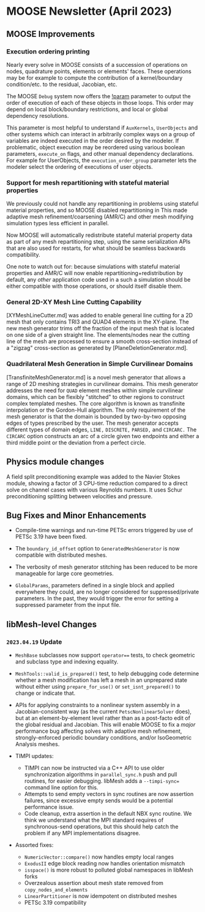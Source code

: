 # MOOSE Newsletter (April 2023)

## MOOSE Improvements

### Execution ordering printing

Nearly every solve in MOOSE consists of a succession of operations on nodes, quadrature points,
elements or elements' faces. These operations may be for example to compute the contribution of a
kernel/boundary condition/etc. to the residual, Jacobian, etc.

The MOOSE `Debug` system now offers the [!param](/Debug/show_execution_order) parameter to output the
order of execution of each of these objects in those loops. This order may depend on local block/boundary
restrictions, and local or global dependency resolutions.

This parameter is most helpful to understand if `AuxKernels`, `UserObjects` and other systems which can
interact in arbitrarily complex ways on a group of variables are indeed executed in the order desired
by the modeler. If problematic, object execution may be reordered using various boolean parameters,
`execute_on` flags, and other manual dependency declarations.
For example for UserObjects, the `execution_order_group` parameter lets the modeler
select the ordering of executions of user objects.

### Support for mesh repartitioning with stateful material properties

We previously could not handle any repartitioning in problems using
stateful material properties, and so MOOSE disabled repartitioning in
This made adaptive mesh refinement/coarsening (AMR/C) and other mesh
modifying simulation types less efficient in parallel.

Now MOOSE will automatically redistribute stateful material property
data as part of any mesh repartitioning step, using the same
serialization APIs that are also used for restarts, for what should be
seamless backwards compatibility.

One note to watch out for: because simulations with stateful material
properties and AMR/C will now enable repartitioning+redistribution by
default, any *other* application code used in a such a simulation
should be either compatible with those operations, or should itself
disable them.

### General 2D-XY Mesh Line Cutting Capability

[XYMeshLineCutter.md] was added to enable general line cutting for a 2D mesh that only contains TRI3 and QUAD4 elements in the XY-plane. The new mesh generator trims off the fraction of the input mesh that is located on one side of a given straight line. The elements/nodes near the cutting line of the mesh are processed to ensure a smooth cross-section instead of a "zigzag" cross-section as generated by [PlaneDeletionGenerator.md].

### Quadrilateral Mesh Generation in Simple Curvilinear Domains

[TransfiniteMeshGenerator.md] is a novel mesh generator that allows a range of 2D meshing strategies in curvilinear domains. This mesh generator addresses the need for `QUAD` element meshes within simple curvilinear domains, which can be flexibly "stitched" to other regions to construct complex templated meshes. The core algorithm is known as transfinite interpolation or the Gordon-Hull algorithm. The only requirement of the mesh generator is that the domain is bounded by two-by-two opposing edges of types prescribed by the user. The mesh generator accepts different types of domain edges, `LINE,` `DISCRETE,` `PARSED,` and `CIRCARC.` The `CIRCARC` option constructs an arc of a circle given two endpoints and either a third middle point or the deviation from a perfect circle. 

## Physics module changes

A field split preconditioning example was added to the Navier Stokes module, showing
a factor of 3 CPU-time reduction compared to a direct solve on channel cases with various Reynolds numbers. It uses
Schur preconditioning splitting between velocities and pressure.

## Bug Fixes and Minor Enhancements

- Compile-time warnings and run-time PETSc errors triggered by use of
  PETSc 3.19 have been fixed.

- The `boundary_id_offset` option to `GeneratedMeshGenerator` is now
  compatible with distributed meshes.

- The verbosity of mesh generator stitching has been reduced to be more
  manageable for large core geometries.

- `GlobalParams`, parameters defined in a single block and applied everywhere they
  could, are no longer considered for suppressed/private parameters. In the past,
  they would trigger the error for setting a suppressed parameter from the input file.


## libMesh-level Changes

### `2023.04.19` Update

- `MeshBase` subclasses now support `operator==` tests, to check geometric
  and subclass type and indexing equality.
- `MeshTools::valid_is_prepared()` test, to help debugging code
  determine whether a mesh modification has left a mesh in an
  unprepared state without either using `prepare_for_use()` or
  `set_isnt_prepared()` to change or indicate that.
- APIs for applying constraints to a nonlinear system assembly in a
  Jacobian-consistent way (as the current `PetscNonlinearSolver`
  does), but at an element-by-element level rather than as a
  post-facto edit of the global residual and Jacobian.  This will
  enable MOOSE to fix a *major* performance bug affecting solves with
  adaptive mesh refinement, strongly-enforced periodic boundary
  conditions, and/or IsoGeometric Analysis meshes.

- TIMPI updates:

  - TIMPI can now be instructed via a C++ API to use older
    synchronization algorithms in `parallel_sync.h` push and pull
    routines, for easier debugging.  libMesh adds a `--timpi-sync=`
    command line option for this.
  - Attempts to send empty vectors in sync routines are now assertion
    failures, since excessive empty sends would be a potential
    performance issue.
  - Code cleanup, extra assertion in the default NBX sync routine.  We
    think we understand what the MPI standard requires of
    synchronous-send operations, but this should help catch the
    problem if any MPI implementations disagree.

- Assorted fixes:

  - `NumericVector::compare()` now handles empty local ranges
  - `ExodusII` edge block reading now handles orientation mismatch
  - `isspace()` is more robust to polluted global namespaces in libMesh
    forks
  - Overzealous assertion about mesh state removed from
    `copy_nodes_and_elements`
  - `LinearPartitioner` is now idempotent on distributed meshes
  - PETSc 3.19 compatibility
